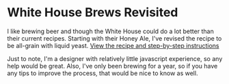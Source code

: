 White House Brews Revisited
===========================

I like brewing beer and though the White House could do a lot better than their current recipes. Starting with their Honey Ale, I've revised the recipe to be all-grain with liquid yeast. [View the recipe and step-by-step instructions](http://kfrank.github.com/whbrews/)

Just to note, I'm a designer with relatively little javascript experience, so any help would be great. Also, I've only been brewing for a year, so if you have any tips to improve the process, that would be nice to know as well.